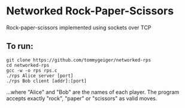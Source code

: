 # Networked Rock-Paper-Scissors

Rock-paper-scissors implemented using sockets over TCP

## To run:
```
git clone https://github.com/tommygeiger/networked-rps
cd networked-rps
gcc -w -o rps rps.c
./rps Alice server [port]
./rps Bob client [addr]:[port]
```
...where "Alice" and "Bob" are the names of each player. The program accepts exactly "rock", "paper" or "scissors" as valid moves.
